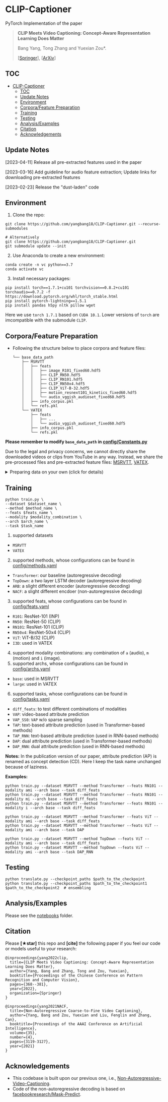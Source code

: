 # CLIP-Captioner

PyTorch Implementation of the paper

> **CLIP Meets Video Captioning: Concept-Aware Representation Learning Does Matter**
>
> Bang Yang, Tong Zhang and Yuexian Zou\*.
>
> [[Springer](https://link.springer.com/chapter/10.1007/978-3-031-18907-4_29)], [[ArXiv](https://arxiv.org/pdf/2111.15162)]


## TOC

- [CLIP-Captioner](#clip-captioner)
  - [TOC](#toc)
  - [Update Notes](#update-notes)
  - [Environment](#environment)
  - [Corpora/Feature Preparation](#corporafeature-preparation)
  - [Training](#training)
  - [Testing](#testing)
  - [Analysis/Examples](#analysisexamples)
  - [Citation](#citation)
  - [Acknowledgements](#acknowledgements)

## Update Notes
[2023-04-11] Release all pre-extracted features used in the paper

[2023-03-16] Add guideline for audio feature extraction; Update links for downloading pre-extracted features

[2023-02-23] Release the "dust-laden" code

## Environment

1. Clone the repo:

```
git clone https://github.com/yangbang18/CLIP-Captioner.git --recurse-submodules

# Alternatively
git clone https://github.com/yangbang18/CLIP-Captioner.git
git submodule update --init
```


2. Use Anaconda to create a new environment:

```
conda create -n vc python==3.7
conda activate vc
```

3. Install necessary packages:

```
pip install torch==1.7.1+cu101 torchvision==0.8.2+cu101 torchaudio==0.7.2 -f https://download.pytorch.org/whl/torch_stable.html
pip install pytorch-lightning==1.5.1
pip install pandas h5py nltk pillow wget
```

Here we use `torch 1.7.1` based on `CUDA 10.1`. Lower versions of `torch` are imcompatible with the submodule `CLIP`.

## Corpora/Feature Preparation

* Following the structure below to place corpora and feature files:
  ```
  └── base_data_path
      ├── MSRVTT
      │   ├── feats
      │   │   ├── image_R101_fixed60.hdf5
      │   │   ├── CLIP_RN50.hdf5
      │   │   ├── CLIP_RN101.hdf5
      │   │   ├── CLIP_RN50x4.hdf5
      │   │   ├── CLIP_ViT-B-32.hdf5
      │   │   ├── motion_resnext101_kinetics_fixed60.hdf5
      │   │   └── audio_vggish_audioset_fixed60.hdf5
      │   ├── info_corpus.pkl
      │   └── refs.pkl
      └── VATEX
          ├── feats
          │   ├── ...
          │   └── audio_vggish_audioset_fixed60.hdf5
          ├── info_corpus.pkl
          └── refs.pkl
  ```

**Please remember to modify `base_data_path` in [config/Constants.py](config/Constants.py)**

Due to the legal and privacy concerns, we cannot directly share the downloaded videos or clips from YouTube in any way. Instead, we share the pre-processed files and pre-extracted feature files: [MSRVTT](https://pkueducn-my.sharepoint.com/:f:/g/personal/2101112290_pku_edu_cn/EkST0Ik4tpFJhbWqb70zdq4BB-LgXxuIKvER5_lxGSIMaw?e=raAeNs), [VATEX](https://pkueducn-my.sharepoint.com/:f:/g/personal/2101112290_pku_edu_cn/Er_ttYtTzYNOgApvEWLyJTIBM_RTV9xqlNc46A_HwF-r7w?e=9mdhWK). 


<details> 
<summary>Preparing data on your own (click for details)</summary>

1. Preprocessing corpora:
   ```
   python pretreatment/prepare_corpora.py --dataset MSRVTT --sort_vocab --attribute_first
   python pretreatment/prepare_corpora.py --dataset VATEX --sort_vocab --attribute_first
   ```
2. Feature extraction:


* Downloading all video files of MSRVTT and VATEX
* Extracting frames

  ```
  python pretreatment/extract_frames_from_videos.py \
  --video_path $path_to_video_files \
  --frame_path $path_to_save_frames \
  --video_suffix mp4 \
  --frame_suffix jpg \
  --strategy 0
  ```
* Extracting image features of INP models

  ```
  python pretreatment/extract_image_feats_from_frames.py \
  --frame_path $path_to_load_frames \
  --feat_path $base_data_path/$dataset_name \
  --feat_name image_R101_fixed60.hdf5 \
  --model resnet101 \
  --frame_suffix jpg
  --gpu 0
  ```
* Extracting image features of CLIP models

  ```
  python pretreatment/clip_feats.py --dataset MSRVTT --arch RN50
  python pretreatment/clip_feats.py --dataset MSRVTT --arch RN101
  python pretreatment/clip_feats.py --dataset MSRVTT --arch RN50x4
  python pretreatment/clip_feats.py --dataset MSRVTT --arch ViT-B/32
  ```
* Extracting motion features: refer to [yangbang18/video-classification-3d-cnn](https://github.com/yangbang18/video-classification-3d-cnn)

* Extracting audio features: refer to [yangbang18/vggish](https://github.com/yangbang18/vggish)
</details>

## Training

```
python train.py \
--dataset $dataset_name \
--method $method_name \
--feats $feats_name \
--modality $modality_combination \
--arch $arch_name \
--task $task_name
```

1. supported datasets

- `MSRVTT`
- `VATEX`

2. supported methods, whose configurations can be found in [config/methods.yaml](config/methods.yaml)

- `Transformer`: our baseline (autoregressive decoding)
- `TopDown`: a two layer LSTM decoder (autoregressive decoding)
- `ARB`: a slight different encoder (autoregressive decoding)
- `NACF`: a slight different encdoer (non-autoregressive decoding)

3. supported feats, whose configurations can be found in [config/feats.yaml](config/feats.yaml)

- `R101`: ResNet-101 (INP)
- `RN50`: ResNet-50 (CLIP)
- `RN101`: ResNet-101 (CLIP)
- `RN50x4`: ResNet-50x4 (CLIP)
- `ViT`: ViT-B/32 (CLIP)
- `I3D`: used in VATEX

4. supported modality combinations: any combination of `a` (audio), `m` (motion) and `i` (image).
5. supported archs, whose configurations can be found in [config/archs.yaml](config/archs.yaml)

- `base`: used in MSRVTT
- `large`: used in VATEX

6. supported tasks, whose configurations can be found in [config/tasks.yaml](config/tasks.yaml)

- `diff_feats`: to test different combinations of modalities
- `VAP`: video-based attribute prediction
- `VAP_SS0`: `VAP` w/o sparse sampling
- `TAP`: text-based attribute prediction (used in Transformer-based methods)
- `TAP_RNN`: text-based attribute prediction (used in RNN-based methods)
- `DAP`: dual attribute prediction (used in Transformer-based methods)
- `DAP_RNN`: dual attribute prediction (used in RNN-based methods)

**Notes:** In the publication version of our paper, attribute prediction (AP) is renamed as concept detection (CD). Here I keep the task name unchanged because of laziness.

**Examples:**

```
python train.py --dataset MSRVTT --method Transformer --feats RN101 --modality ami --arch base --task diff_feats
python train.py --dataset MSRVTT --method Transformer --feats RN101 --modality mi --arch base --task diff_feats
python train.py --dataset MSRVTT --method Transformer --feats RN101 --modality i --arch base --task diff_feats

python train.py --dataset MSRVTT --method Transformer --feats ViT --modality ami --arch base --task diff_feats
python train.py --dataset MSRVTT --method Transformer --feats ViT --modality ami --arch base --task DAP

python train.py --dataset MSRVTT --method TopDown --feats ViT --modality ami --arch base --task diff_feats
python train.py --dataset MSRVTT --method TopDown --feats ViT --modality ami --arch base --task DAP_RNN
```

## Testing

```
python translate.py --checkpoint_paths $path_to_the_checkpoint
python translate.py --checkpoint_paths $path_to_the_checkpoint1 $path_to_the_checkpoint2  # ensembling
```

## Analysis/Examples

Please see the [notebooks](notebooks) folder.

## Citation

Please **[★star]** this repo and **[cite]** the following paper if you feel our code or models useful to your research:

```
@inproceedings{yang2022clip,
  title={CLIP Meets Video Captioning: Concept-Aware Representation Learning Does Matter},
  author={Yang, Bang and Zhang, Tong and Zou, Yuexian},
  booktitle={Proceedings of the Chinese Conference on Pattern Recognition and Computer Vision},
  pages={368--381},
  year={2022},
  organization={Springer}
}

@inproceedings{yang2021NACF,
  title={Non-Autoregressive Coarse-to-Fine Video Captioning}, 
  author={Yang, Bang and Zou, Yuexian and Liu, Fenglin and Zhang, Can},   
  booktitle={Proceedings of the AAAI Conference on Artificial Intelligence},
  volume={35},
  number={4},
  pages={3119-3127},
  year={2021}
}
```

## Acknowledgements

- This codebase is built upon our previous one, i.e., [Non-Autoregressive-Video-Captioning](https://github.com/yangbang18/Non-Autoregressive-Video-Captioning).
- Code of the non-autoregressive decoding is based on [facebookresearch/Mask-Predict](https://github.com/facebookresearch/Mask-Predict).
